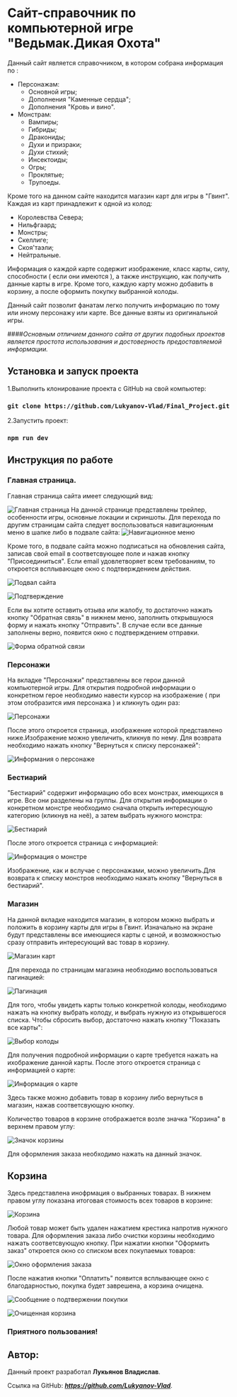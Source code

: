 # Сайт-справочник по компьютерной игре "Ведьмак.Дикая Охота"

Данный сайт является справочником, в котором собрана информация по :
* Персонажам:
  * Основной игры;
  * Дополнения "Каменные сердца";
  * Дополнения "Кровь и вино".
* Монстрам:
  * Вампиры;
  * Гибриды;
  * Дракониды; 
  * Духи и призраки;
  * Духи стихий;
  * Инсектоиды;
  * Огры; 
  * Проклятые;
  * Трупоеды.

Кроме того на данном сайте находится магазин карт для игры в "Гвинт". Каждая из карт принадлежит к одной из колод:

* Королевства Севера;
* Нильфгаард;
* Монстры;
* Скеллиге;
* Скоя'таэли;
* Нейтральные.

Информация о каждой карте содержит изображение, класс карты, силу, способности ( если они имеются ), а также инструкцию, как получить данные карты в игре. Кроме того, каждую карту можно добавить в корзину, а после оформить покупку выбранной колоды.

Данный сайт позволит фанатам легко получить информацию по тому или иному персонажу или карте. Все данные взяты из оригинальной игры.

####_Основным отличием данного сайта от других подобных проектов является простота использования и достоверность предоставляемой информации._

## Установка и запуск проекта

1.Выполнить клонирование проекта с GitHub на свой компьютер:

### `git clone https://github.com/Lukyanov-Vlad/Final_Project.git`

2.Запустить проект:
### `npm run dev`
## Инструкция по работе
### Главная страница.
Главная страница сайта имеет следующий вид:

![Главная страница](https://i.ibb.co/y5K6cXq/screen1.png)
На данной странице представлены трейлер, особенности игры, основные локации и скриншоты.
Для перехода по другим страницам сайта следует воспользоваться навигационным меню в шапке либо в подвале сайта:
![Навигационное меню](https://i.ibb.co/VTQW8kp/screen2.png)

Кроме того, в подвале сайта можно подписаться на обновления сайта, записав свой email в соответсвующее поле и нажав кнопку "Присоединиться". Если email удовлетворяет всем требованиям, то откроется всплывающее окно с подтверждением действия.

![Подвал сайта](https://i.ibb.co/0qRkgCt/screen6.png)

![Подтверждение](https://i.ibb.co/qsZ2m15/screen7.png)

Если вы хотите оставить отзыва или жалобу, то достаточно нажать кнопку "Обратная связь" в нижнем меню, заполнить открывшуюся форму и нажать кнопку "Отправить". В случае если все данные заполнены верно, появится окно с подтверждением отправки.

![Форма обратной связи](https://i.ibb.co/kqGwp0m/screen8.png)
### Персонажи
На вкладке "Персонажи" представлены все герои данной компьютерной игры. Для открытия подробной информации о конкретном герое необходимо навести курсор на изображение ( при этом отобразится имя персонажа ) и кликнуть один раз:

![Персонажи](https://i.ibb.co/4RBJLNx/screen5.png)

После этого откроется страница, изображение которой представлено ниже.Изображение можно увеличить, кликнув по нему. Для возврата необходимо нажать кнопку "Вернуться к списку персонажей":

![Информания о персонаже](https://i.ibb.co/Vp3m26t/screen9.png)


### Бестиарий

"Бестиарий" содержит информацию обо всех монстрах, имеющихся в игре. Все они разделены на группы. Для открытия  информации о конкретном монстре необходимо сначала открыть интересующую категорию (кликнув на неё), а затем выбрать нужного монстра:

![Бестиарий](https://i.ibb.co/f1PK5r2/screen10-1.png)

После этого откроется страница с информацией:

![Информация о монстре](https://i.ibb.co/Lpv1KPy/screen11.png)

Изображение, как и вслучае с персонажами, можно увеличить.Для возврата к списку монстров необходимо нажать кнопку "Вернуться в бестиарий".
### Магазин

На данной вкладке находится магазин, в котором можно выбрать и положить в корзину карты для игры в Гвинт. Изначально на экране будут представлены все имеющиеся карты с ценой, и возможностью сразу отправить интересующий вас товар в корзину.

![Магазин карт](https://i.ibb.co/pLJGKYD/screen12.png)

 Для перехода по страницам магазина необходимо воспользоваться пагинацией:

 ![Пагинация](https://i.ibb.co/C1zV0Yv/screen20.png)

Для того, чтобы увидеть карты только конкретной колоды, необходимо нажать на кнопку выбрать колоду, и выбрать нужную из открывшегося списка. Чтобы сбросить выбор, достаточно нажать кнопку "Показать все карты":

![Выбор колоды](https://i.ibb.co/Bfs7Gdp/screen13.png)

Для получения подробной информации о карте требуется нажать на ихображение данной карты. После этого откроется страница с информацией о карте:

![Информация о карте](https://i.ibb.co/6DD4VJg/screen14-1.png)

 Здесь также можно добавить товар в корзину либо вернуться в магазин, нажав соответсвующую кнопку.

Количество товаров в корзине отображается возле значка "Корзина" в верхнем правом углу:

![Значок корзины](https://i.ibb.co/JBdKvRT/screen15.png)

Для оформления заказа необходимо нажать на данный значок.

## Корзина

Здесь представлена инофрмация о выбранных товарах. В нижнем правом углу показана итоговая стоимость всех товаров в корзине:

![Корзина](https://i.ibb.co/7bQ64k8/screen16.png)

 Любой товар может быть удален нажатием крестика напротив нужного товара.
Для оформления заказа либо очистки корзины необходимо нажать соответсвующую кнопку. При нажатии кнопки "Оформить заказ" откроется окно со списком всех покупаемых товаров:

![Окно оформления заказа](https://i.ibb.co/N3tFdzb/screen17.png)

 После нажатия кнопки "Оплатить" появится всплывающее окно с благодарностью, покупка будет заврешена, а корзина очищена.

 ![Сообщение о подтвержении покупки](https://i.ibb.co/wKZKJg3/screen18.png)

  ![Очищенная корзина](https://i.ibb.co/znhXdjN/screen19.png)


### Приятного пользования!


## Автор:

Данный проект разработал __Лукьянов Владислав__.

Ссылка на GitHub:  ___https://github.com/Lukyanov-Vlad___.